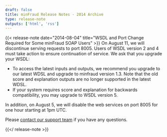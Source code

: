 ```yaml
---
draft: false
title: minFraud Release Notes - 2014 Archive
type: release-note
outputs: ['html', 'rss']
---
```


{{< release-note date="2014-08-04" title="WSDL and Port Change Required for Some minFraud SOAP Users" >}}
On August 11, we will discontinue serving requests to port 8005. Users of WSDL
version 2 and 4 must take action to ensure continuation of service. We ask that
you upgrade your WSDL:

- To access the latest inputs and outputs, we recommend you upgrade to our
  latest WDSL and upgrade to minfraud version 1.3. Note that the old score and
  explanation outputs are no longer supported in the latest WDSL.
- If your system requires score and explanation for backwards compatibility, you
  may upgrade to WSDL version 5.

In addition, on August 5, we will disable the web services on port 8005 for one
hour starting at 1pm UTC.

Please
[contact our support team](https://support.maxmind.com) if
you have any questions.

{{</ release-note >}}

